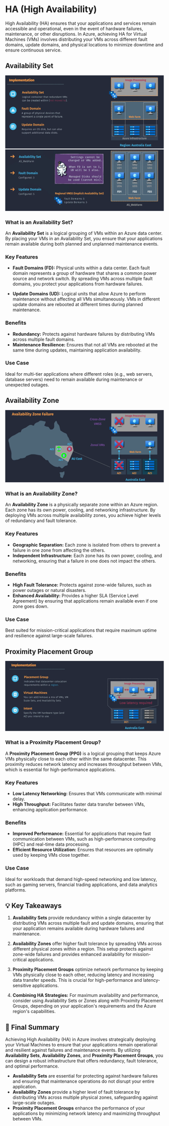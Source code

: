 # HA (High Availability)

High Availability (HA) ensures that your applications and services remain accessible and operational, even in the event of hardware failures, maintenance, or other disruptions. In Azure, achieving HA for Virtual Machines (VMs) involves distributing your VMs across different fault domains, update domains, and physical locations to minimize downtime and ensure continuous service.

## Availability Set

![Availability Set Diagram](images/vm-availability-set-1.png)
![Fault and Update Domains](images/vm-availability-set-2.png)

### What is an Availability Set?

An **Availability Set** is a logical grouping of VMs within an Azure data center. By placing your VMs in an Availability Set, you ensure that your applications remain available during both planned and unplanned maintenance events.

### Key Features

- **Fault Domains (FD):** Physical units within a data center. Each fault domain represents a group of hardware that shares a common power source and network switch. By spreading VMs across multiple fault domains, you protect your applications from hardware failures.

- **Update Domains (UD):** Logical units that allow Azure to perform maintenance without affecting all VMs simultaneously. VMs in different update domains are rebooted at different times during planned maintenance.

### Benefits

- **Redundancy:** Protects against hardware failures by distributing VMs across multiple fault domains.
- **Maintenance Resilience:** Ensures that not all VMs are rebooted at the same time during updates, maintaining application availability.

### Use Case

Ideal for multi-tier applications where different roles (e.g., web servers, database servers) need to remain available during maintenance or unexpected outages.

## Availability Zone

![Availability Zone Diagram](images/vm-az.png)

### What is an Availability Zone?

An **Availability Zone** is a physically separate zone within an Azure region. Each zone has its own power, cooling, and networking infrastructure. By deploying VMs across multiple availability zones, you achieve higher levels of redundancy and fault tolerance.

### Key Features

- **Geographic Separation:** Each zone is isolated from others to prevent a failure in one zone from affecting the others.
- **Independent Infrastructure:** Each zone has its own power, cooling, and networking, ensuring that a failure in one does not impact the others.

### Benefits

- **High Fault Tolerance:** Protects against zone-wide failures, such as power outages or natural disasters.
- **Enhanced Availability:** Provides a higher SLA (Service Level Agreement) by ensuring that applications remain available even if one zone goes down.

### Use Case

Best suited for mission-critical applications that require maximum uptime and resilience against large-scale failures.

## Proximity Placement Group

![Proximity Placement Group Diagram](images/vm-plg.png)

### What is a Proximity Placement Group?

A **Proximity Placement Group (PPG)** is a logical grouping that keeps Azure VMs physically close to each other within the same datacenter. This proximity reduces network latency and increases throughput between VMs, which is essential for high-performance applications.

### Key Features

- **Low Latency Networking:** Ensures that VMs communicate with minimal delay.
- **High Throughput:** Facilitates faster data transfer between VMs, enhancing application performance.

### Benefits

- **Improved Performance:** Essential for applications that require fast communication between VMs, such as high-performance computing (HPC) and real-time data processing.
- **Efficient Resource Utilization:** Ensures that resources are optimally used by keeping VMs close together.

### Use Case

Ideal for workloads that demand high-speed networking and low latency, such as gaming servers, financial trading applications, and data analytics platforms.

## 💡 Key Takeaways

1. **Availability Sets** provide redundancy within a single datacenter by distributing VMs across multiple fault and update domains, ensuring that your application remains available during hardware failures and maintenance.

2. **Availability Zones** offer higher fault tolerance by spreading VMs across different physical zones within a region. This setup protects against zone-wide failures and provides enhanced availability for mission-critical applications.

3. **Proximity Placement Groups** optimize network performance by keeping VMs physically close to each other, reducing latency and increasing data transfer speeds. This is crucial for high-performance and latency-sensitive applications.

4. **Combining HA Strategies:** For maximum availability and performance, consider using Availability Sets or Zones along with Proximity Placement Groups, depending on your application's requirements and the Azure region's capabilities.

## 📌 Final Summary

Achieving High Availability (HA) in Azure involves strategically deploying your Virtual Machines to ensure that your applications remain operational and resilient against failures and maintenance events. By utilizing **Availability Sets**, **Availability Zones**, and **Proximity Placement Groups**, you can design a robust infrastructure that offers redundancy, fault tolerance, and optimal performance.

- **Availability Sets** are essential for protecting against hardware failures and ensuring that maintenance operations do not disrupt your entire application.
- **Availability Zones** provide a higher level of fault tolerance by distributing VMs across multiple physical zones, safeguarding against large-scale outages.
- **Proximity Placement Groups** enhance the performance of your applications by minimizing network latency and maximizing throughput between VMs.

